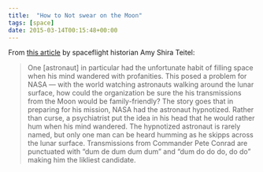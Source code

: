 ```yaml
---
title:  "How to Not swear on the Moon"
tags: [space]
date: 2015-03-14T00:15:48+00:00
---
```


From [this article](http://amyshirateitel.com/2012/01/06/vintage-space-fun-fact-how-to-not-swear-on-the-moon/) by spaceflight historian Amy Shira Teitel:
> One [astronaut] in particular had the unfortunate habit of filling space when his mind wandered with profanities. This posed a problem for NASA — with the world watching astronauts walking around the lunar surface, how could the organization be sure the his transmissions from the Moon would be family-friendly?
The story goes that in preparing for his mission, NASA had the astronaut hypnotized. Rather than curse, a psychiatrist put the idea in his head that he would rather hum when his mind wandered.  The hypnotized astronaut is rarely named, but only one man can be heard humming as he skipps across the lunar surface. Transmissions from Commander Pete Conrad are punctuated with “dum de dum dum dum” and “dum do do do, do do” making him the likliest candidate.

